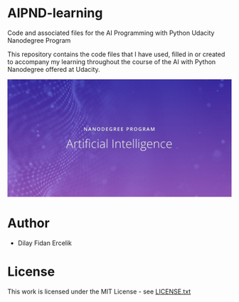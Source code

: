 # AIPND-learning
Code and associated files for the AI Programming with Python Udacity Nanodegree Program

This repository contains the code files that I have used, filled in or created to accompany my learning throughout the course of the AI with Python Nanodegree offered at Udacity.

![](https://github.com/dilayercelik/AIPND-learning/blob/master/AIPND%20logo.jpg)

# Author
- Dilay Fidan Ercelik

# License
This work is licensed under the MIT License - see [LICENSE.txt](https://github.com/dilayercelik/AIPND-learning/blob/master/LICENSE.txt)

